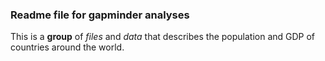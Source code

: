### Readme file for gapminder analyses

This is a **group** of *files* and *data* that describes the population and GDP of countries around the world.
